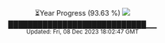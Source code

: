 <p align="center">
⏳Year Progress (93.63 %) <img src="https://file5s.ratemyserver.net/mobs/1062.gif"><br>
████████████████████████████▁▁ <br>
<sub>Updated: Fri, 08 Dec 2023 18:02:47 GMT</sub>
</p>

